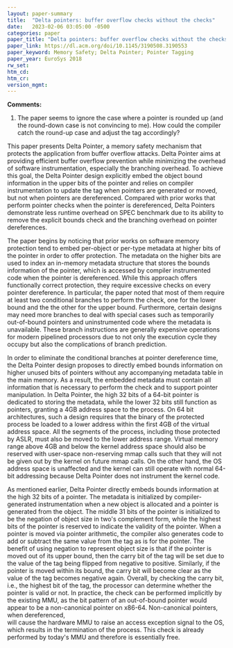 ```yaml
---
layout: paper-summary
title:  "Delta pointers: buffer overflow checks without the checks"
date:   2023-02-06 03:05:00 -0500
categories: paper
paper_title: "Delta pointers: buffer overflow checks without the checks"
paper_link: https://dl.acm.org/doi/10.1145/3190508.3190553
paper_keyword: Memory Safety; Delta Pointer; Pointer Tagging
paper_year: EuroSys 2018
rw_set:
htm_cd:
htm_cr:
version_mgmt:
---
```


**Comments:**

1. The paper seems to ignore the case where a pointer is rounded up (and the round-down case is not convincing to me).
How could the compiler catch the round-up case and adjust the tag accordingly?

This paper presents Delta Pointer, a memory safety mechanism that protects the application from buffer overflow attacks.
Delta Pointer aims at providing efficient buffer overflow prevention while minimizing the overhead of software 
instrumentation, especially the branching overhead. To achieve this goal, the Delta Pointer design explicitly embed
the object bound information in the upper bits of the pointer and relies on compiler instrumentation to update
the tag when pointers are generated or moved, but not when pointers are dereferenced. Compared with prior works 
that perform pointer checks when the pointer is dereferenced, Delta Pointers demonstrate less runtime overhead 
on SPEC benchmark due to its ability to remove the explicit bounds check and the branching overhead on pointer
dereferences.

The paper begins by noticing that prior works on software memory protection tend to embed per-object or 
per-type metadata at higher bits of the pointer in order to offer protection. The metadata on the higher bits are 
used to index an in-memory metadata structure that stores the bounds information of the pointer, which is accessed 
by compiler instrumented code when the pointer is dereferenced. While this approach offers functionally correct
protection, they require excessive checks on every pointer dereference. In particular, the paper noted that 
most of them require at least two conditional branches to perform the check, one for the lower bound and the 
the other for the upper bound. Furthermore, certain designs may need more branches to deal with special cases 
such as temporarily out-of-bound pointers and uninstrumented code where the metadata is unavailable. 
These branch instructions are generally expensive operations for modern pipelined processors due to not only 
the execution cycle they occupy but also the complications of branch prediction.

In order to eliminate the conditional branches at pointer dereference time, the Delta Pointer design proposes to
directly embed bounds information on higher unused bits of pointers without any accompanying metadata table
in the main memory. As a result, the embedded metadata must contain all information that is necessary to perform
the check and to support pointer manipulation. In Delta Pointer, the high 32 bits of a 64-bit pointer is dedicated
to storing the metadata, while the lower 32 bits still function as pointers, granting a 4GB address space to the
process. On 64 bit architectures, such a design requires that the binary of the protected process be loaded to
a lower address within the first 4GB of the virtual address space. All the segments of the process, including those
protected by ASLR, must also be moved to the lower address range. Virtual memory range above 4GB and below the kernel
address space should also be reserved with user-space non-reserving mmap calls such that they will not be given out
by the kernel on future mmap calls. On the other hand, the OS address space is unaffected and the kernel can still 
operate with normal 64-bit addressing because Delta Pointer does not instrument the kernel code.

As mentioned earlier, Delta Pointer directly embeds bounds information at the high 32 bits of a pointer.
The metadata is initialized by compiler-generated instrumentation when a new object is allocated and a pointer 
is generated from the object.
The middle 31 bits of the pointer is initialized to be the negation of object size in two's complement form,
while the highest bits of the pointer is reserved to indicate the validity of the pointer.
When a pointer is moved via pointer arithmetic, the compiler also generates code to add or subtract the
same value from the tag as is for the pointer.
The benefit of using negation to represent object size is that if the pointer is moved out of its upper bound, then
the carry bit of the tag will be set due to the value of the tag being flipped from negative to positive.
Similarly, if the pointer is moved within its bound, the carry bit will become clear as the value of the tag becomes 
negative again.
Overall, by checking the carry bit, i.e., the highest bit of the tag, the processor can determine whether the pointer
is valid or not. In practice, the check can be performed implicitly by the existing MMU, as the bit pattern of an
out-of-bound pointer would appear to be a non-canonical pointer on x86-64. Non-canonical pointers, when dereferenced,  
will cause the hardware MMU to raise an access exception signal to the OS, which results in the termination of the 
process. This check is already performed by today's MMU and therefore is essentially free.

